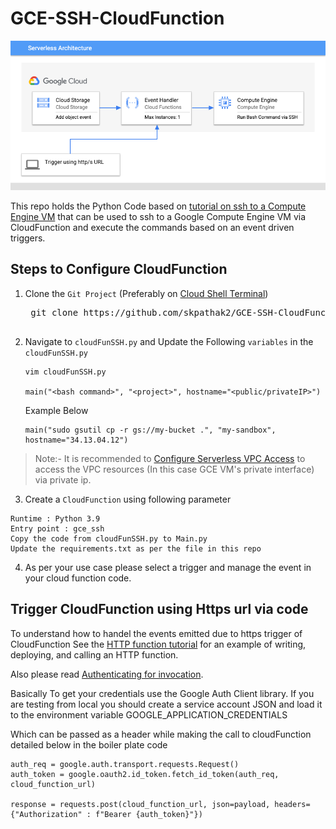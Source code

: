 # GCE-SSH-CloudFunction

![RequestFlow](images/GCF-SSH-GCE.png)

This repo holds the Python Code based on [tutorial on ssh to a Compute Engine VM](https://cloud.google.com/compute/docs/tutorials/service-account-ssh) that can be used to ssh to a Google Compute Engine VM via CloudFunction and execute the commands based on an event driven triggers.



## Steps to Configure CloudFunction

1. Clone the `Git Project` (Preferably on [Cloud Shell Terminal](https://cloud.google.com/shell))

    <pre>
    git clone https://github.com/skpathak2/GCE-SSH-CloudFunction.git
    </pre>

2. Navigate to `cloudFunSSH.py` and Update the Following `variables` in the `cloudFunSSH.py`
    ```
    vim cloudFunSSH.py

    main("<bash command>", "<project>", hostname="<public/privateIP>")
    ```

    Example Below
    ```
    main("sudo gsutil cp -r gs://my-bucket .", "my-sandbox", hostname="34.13.04.12")
    ```

> Note:- It is recommended to [Configure Serverless VPC Access](https://cloud.google.com/vpc/docs/configure-serverless-vpc-access) to access the VPC resources (In this case GCE VM's private interface) via private ip.

3. Create a `CloudFunction` using following parameter
```
Runtime : Python 3.9 
Entry point : gce_ssh
Copy the code from cloudFunSSH.py to Main.py
Update the requirements.txt as per the file in this repo
```

4. As per your use case please select a trigger and manage the event in your cloud function code.



## Trigger CloudFunction using Https url via code

To understand how to handel the events emitted due to https trigger of CloudFunction See the [HTTP function tutorial](https://cloud.google.com/functions/docs/tutorials/http) for an example of writing, deploying, and calling an HTTP function. 

Also please read [Authenticating for invocation](https://cloud.google.com/functions/docs/securing/authenticating). 

Basically To get your credentials use the Google Auth Client library. If you are testing from local you should create a service account JSON and load it to the environment variable GOOGLE_APPLICATION_CREDENTIALS

Which can be passed as a header while making the call to cloudFunction detailed below in the boiler plate code

```
auth_req = google.auth.transport.requests.Request()
auth_token = google.oauth2.id_token.fetch_id_token(auth_req, cloud_function_url)

response = requests.post(cloud_function_url, json=payload, headers={"Authorization" : f"Bearer {auth_token}"})
```



